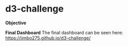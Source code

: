 # d3-challenge

**Objective**


**Final Dashboard**
The final dashboard can be seen here:
https://jimbo275.github.io/d3-challenge/
